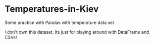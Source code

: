 # Temperatures-in-Kiev
Some practice with Pandas with temperature data set

I don't own this dataset. Its just for playing around with DataFrame and CSVs! 
